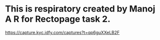 # This is respiratory created by Manoj A R for Rectopage task 2.
https://capture.kyc.idfy.com/captures?t=qp6guXXeLB2F
